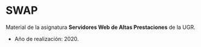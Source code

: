 # SWAP

Material de la asignatura **Servidores Web de Altas Prestaciones** de la UGR. 
    
- Año de realización: 2020.